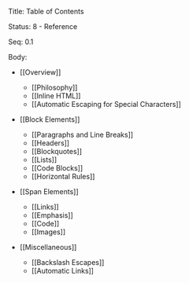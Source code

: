Title:  Table of Contents

Status: 8 - Reference

Seq:    0.1

Body: 

* [[Overview]]
	* [[Philosophy]]
	* [[Inline HTML]]
	* [[Automatic Escaping for Special Characters]]

* [[Block Elements]]
	* [[Paragraphs and Line Breaks]]
	* [[Headers]]
	* [[Blockquotes]]
	* [[Lists]]
	* [[Code Blocks]]
	* [[Horizontal Rules]]

* [[Span Elements]]
	* [[Links]]
	* [[Emphasis]]
	* [[Code]]
	* [[Images]]

* [[Miscellaneous]]
	* [[Backslash Escapes]]
	* [[Automatic Links]]
